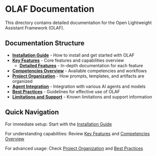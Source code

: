 # OLAF Documentation

This directory contains detailed documentation for the Open Lightweight Assistant Framework (OLAF).

## Documentation Structure

- **[Installation Guide](installation.md)** - How to install and get started with OLAF
- **[Key Features](features.md)** - Core features and capabilities overview
  - **[Detailed Features](features/)** - In-depth documentation for each feature
- **[Competencies Overview](competencies.md)** - Available competencies and workflows
- **[Project Organization](organization.md)** - How prompts, templates, and artifacts are organized
- **[Agent Integration](integration.md)** - Integration with various AI agents and models
- **[Best Practices](best-practices.md)** - Guidelines for effective use of OLAF
- **[Limitations and Support](limitations.md)** - Known limitations and support information

## Quick Navigation

For immediate setup: Start with the [Installation Guide](installation.md)

For understanding capabilities: Review [Key Features](features.md) and [Competencies Overview](competencies.md)

For advanced usage: Check [Project Organization](organization.md) and [Best Practices](best-practices.md)
